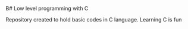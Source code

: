 B# Low level programming with C

Repository created to hold basic codes in C language. Learning C is fun

